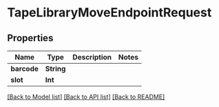 # TapeLibraryMoveEndpointRequest

## Properties

Name | Type | Description | Notes
------------ | ------------- | ------------- | -------------
**barcode** | **String** |  | 
**slot** | **Int** |  | 

[[Back to Model list]](../README.md#documentation-for-models) [[Back to API list]](../README.md#documentation-for-api-endpoints) [[Back to README]](../README.md)


